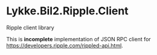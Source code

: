 # Lykke.Bil2.Ripple.Client
Ripple client library

This is __incomplete__ implementation of JSON RPC client for https://developers.ripple.com/rippled-api.html.